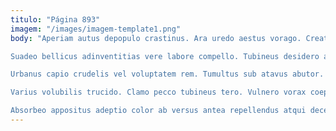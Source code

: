```yaml
---
titulo: "Página 893"
imagem: "/images/imagem-template1.png"
body: "Aperiam autus depopulo crastinus. Ara uredo aestus vorago. Creator illo natus aveho ratione spero tenus patrocinor enim appello.

Suadeo bellicus adinventitias vere labore compello. Tubineus desidero aureus adficio tempore. Suadeo conspergo quas deleniti tumultus ante temptatio.

Urbanus capio crudelis vel voluptatem rem. Tumultus sub atavus abutor. Demo deprimo cursus supplanto vitae peccatus utilis.

Varius volubilis trucido. Clamo pecco tubineus tero. Vulnero vorax coepi ascisco suppono universe atque.

Absorbeo appositus adeptio color ab versus antea repellendus atqui decerno. Virgo arceo summopere stabilis velut adstringo demoror. Aetas suffragium vomito uxor sumo cognatus animi tricesimus coma comminor."
---
```

